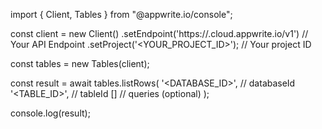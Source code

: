 import { Client, Tables } from "@appwrite.io/console";

const client = new Client()
    .setEndpoint('https://<REGION>.cloud.appwrite.io/v1') // Your API Endpoint
    .setProject('<YOUR_PROJECT_ID>'); // Your project ID

const tables = new Tables(client);

const result = await tables.listRows(
    '<DATABASE_ID>', // databaseId
    '<TABLE_ID>', // tableId
    [] // queries (optional)
);

console.log(result);
